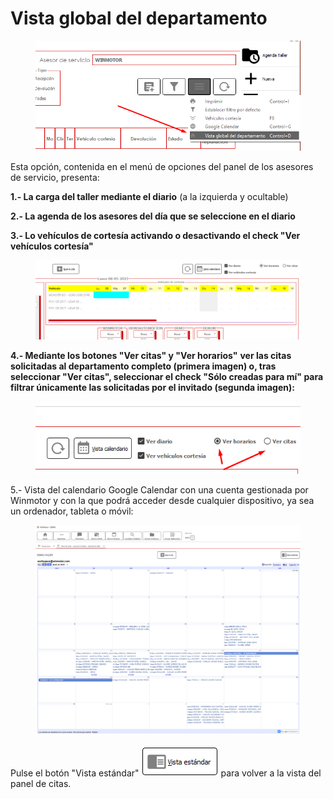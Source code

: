 # Vista global del departamento

<figure><img src="../../../../.gitbook/assets/imagen (7) (3) (4).png" alt=""><figcaption></figcaption></figure>

Esta opción, contenida en el menú de opciones del panel de los asesores de servicio, presenta:

**1.- La carga del taller mediante el diario** (a la izquierda y ocultable)

**2.- La agenda de los asesores del día que se seleccione en el diario**

**3.- Lo vehículos de cortesía activando o desactivando el check "Ver vehículos cortesía"**

<figure><img src="../../../../.gitbook/assets/imagen (6) (1) (7).png" alt=""><figcaption></figcaption></figure>

**4.- Mediante los botones "Ver citas" y "Ver horarios"** **ver las citas solicitadas al departamento completo (primera imagen) o, tras seleccionar "Ver citas", seleccionar el check "Sólo creadas para mí" para filtrar únicamente las solicitadas por el invitado (segunda imagen):**

<figure><img src="../../../../.gitbook/assets/imagen (119).png" alt=""><figcaption></figcaption></figure>

5.- Vista del calendario Google Calendar con una cuenta gestionada por Winmotor y con la que podrá acceder desde cualquier dispositivo, ya sea un ordenador, tableta o móvil:

<figure><img src="../../../../.gitbook/assets/imagen (9) (4) (3).png" alt=""><figcaption></figcaption></figure>

Pulse el botón "Vista estándar" ![](<../../../../.gitbook/assets/imagen (36) (2).png>) para volver a la vista del panel de citas.&#x20;
